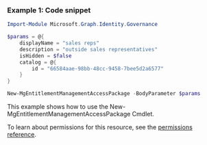 ### Example 1: Code snippet

```powershellImport-Module Microsoft.Graph.Identity.Governance

$params = @{
	displayName = "sales reps"
	description = "outside sales representatives"
	isHidden = $false
	catalog = @{
		id = "66584aae-98bb-48cc-9458-7bee5d2a6577"
	}
}

New-MgEntitlementManagementAccessPackage -BodyParameter $params
```
This example shows how to use the New-MgEntitlementManagementAccessPackage Cmdlet.
To learn about permissions for this resource, see the [permissions reference](/graph/permissions-reference).

